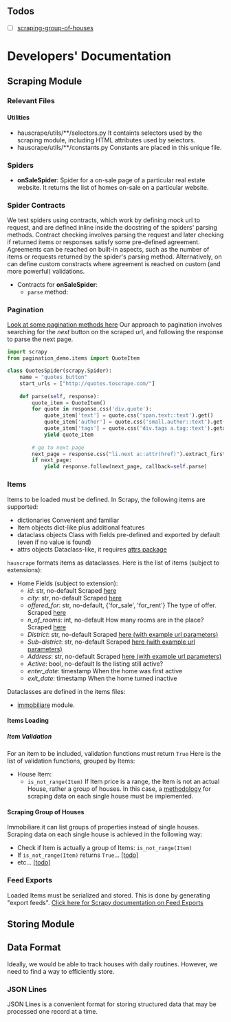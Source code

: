 ## Todos
- [ ] [scraping-group-of-houses](####scraping-group-of-houses)


# Developers' Documentation

## Scraping Module

### Relevant Files

#### Utilities
+ hauscrape/utils/**/selectors.py
  It containts selectors used by the scraping module, including HTML attributes 
  used by selectors.
+ hauscrape/utils/**/constants.py
  Constants are placed in this unique file.
  

### Spiders
- **onSaleSpider**: Spider for a on-sale page of a particular real estate website. It 
returns the list of homes on-sale on a particular website.  

### Spider Contracts 
We test spiders using contracts, which work by defining mock url to request, and
are defined inline inside the docstring of the spiders' parsing methods. 
Contract checking involves parsing the request and later checking if returned 
items or responses satisfy some pre-defined agreement.  
Agreements can be reached on built-in aspects, such as the number of items or 
requests returned by the spider's parsing method. Alternatively, on can define
custom constracts where agreement is reached on custom (and more powerful) 
validations. 

- Contracts for **onSaleSpider**:
    - `parse` method:

### Pagination
[Look at some pagination methods here](https://scrapeops.io/python-scrapy-playbook/scrapy-pagination-guide/)
Our approach to pagination involves searching for the *next* button on the 
scraped url, and following the response to parse the next page. 

```python
import scrapy
from pagination_demo.items import QuoteItem

class QuotesSpider(scrapy.Spider):
    name = "quotes_button"
    start_urls = ["http://quotes.toscrape.com/"]
    
    def parse(self, response):
        quote_item = QuoteItem()
        for quote in response.css('div.quote'):
            quote_item['text'] = quote.css('span.text::text').get()
            quote_item['author'] = quote.css('small.author::text').get()
            quote_item['tags'] = quote.css('div.tags a.tag::text').getall()
            yield quote_item
        
        # go to next page
        next_page = response.css("li.next a::attr(href)").extract_first()
        if next_page:
            yield response.follow(next_page, callback=self.parse)
```

### Items
Items to be loaded must be defined. In Scrapy, the following items are supported:
+ dictionaries
  Convenient and familiar
+ Item objects
  dict-like plus additional features
+ dataclass objects
  Class with fields pre-defined and exported by default (even if no value is 
  found)
+ attrs objects
  Dataclass-like, it requires [attrs package](https://www.attrs.org/en/stable/index.html)  

`hauscrape` formats items as dataclasses. Here is the list of items (subject to
extensions):
+ Home
  Fields (subject to extension):
  + *id*: str, no-default
    Scraped [here](https://www.immobiliare.it/vendita-case/)
  + *city*: str, no-default
    Scraped [here](https://www.immobiliare.it/vendita-case/)
  + *offered_for*: str, no-default, {'for_sale', 'for_rent'}
    The type of offer.
    Scraped [here](https://www.immobiliare.it/vendita-case/)
  + *n_of_rooms*: int, no-default
    How many rooms are in the place?
    Scraped [here](https://www.immobiliare.it/vendita-case/)
  + *District*: str, no-default
    Scraped [here (with example url parameters)](https://www.immobiliare.it/vendita-case/milano/?criterio=rilevanza)
  + *Sub-district*: str, no-default
    Scraped [here (with example url parameters)](https://www.immobiliare.it/vendita-case/milano/?criterio=rilevanza)
  + *Address*: str, no-default
    Scraped [here (with example url parameters)](https://www.immobiliare.it/vendita-case/milano/?criterio=rilevanza)
  + *Active*: bool, no-default
    Is the listing still active?
  + *enter_date*: timestamp
    When the home was first active
  + *exit_date*: timestamp
    When the home turned inactive


  
        
Dataclasses are defined in the items files: 
+ [immobiliare](../hauscrape/utils/immobiliare/items.py) module.

#### Items Loading
##### Item Validation
For an item to be included, validation functions must return `True`
Here is the list of validation functions, grouped by Items:
+ House Item:
  + `is_not_range(Item)` 
    If Item price is a range, the Item is not an actual House, rather a group 
    of houses. In this case, a [methodology](##scraping-group-of-houses) for 
    scraping data on each single house must be implemented.  

#### Scraping Group of Houses
Immobiliare.it can list groups of properties instead of single houses. Scraping 
data on each single house is achieved in the following way: 
+ Check if Item is actually a group of Items: `is_not_range(Item)`
+ If `is_not_range(Item)` returns `True`... [[todo]](##Todos)
+ etc... [[todo]](##Todos)
 
 
### Feed Exports
Loaded Items must be serialized and stored. This is done by generating "export 
feeds". 
[Click here for Scrapy documentation on Feed Exports](https://docs.scrapy.org/en/latest/topics/feed-exports.html)


## Storing Module

## Data Format
Ideally, we would be able to track houses with daily routines. However, we need 
to find a way to efficiently store. 


### JSON Lines
JSON Lines is a convenient format for storing structured data that may be 
processed one record at a time. 